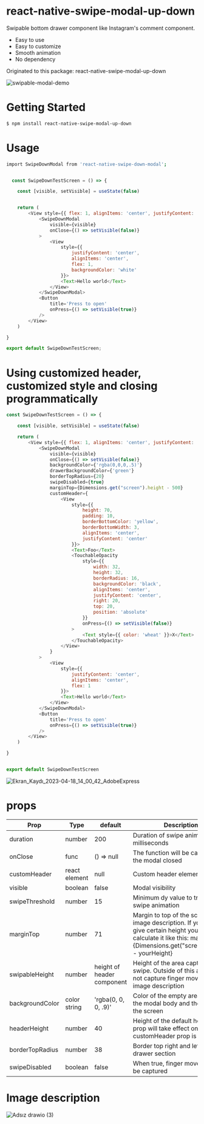 
# react-native-swipe-modal-up-down
Swipable bottom drawer component like Instagram's comment component.

  - Easy to use
  - Easy to customize
  - Smooth animation
  - No dependency

Originated to this package: react-native-swipe-modal-up-down



![swipable-modal-demo](https://user-images.githubusercontent.com/41010080/232225919-a55cf116-377d-4869-a196-1e0d2974e2bc.gif)


# Getting Started
```sh
$ npm install react-native-swipe-modal-up-down
```

# Usage
```sh
import SwipeDownModal from 'react-native-swipe-down-modal';
```

```javascript

  const SwipeDownTestScreen = () => {

    const [visible, setVisible] = useState(false)


    return (
        <View style={{ flex: 1, alignItems: 'center', justifyContent: 'center' }}>
            <SwipeDownModal
                visible={visible}
                onClose={() => setVisible(false)}
            >
                <View
                    style={{
                        justifyContent: 'center',
                        alignItems: 'center',
                        flex: 1,
                        backgroundColor: 'white'
                    }}>
                    <Text>Hello world</Text>
                </View>
            </SwipeDownModal>
            <Button
                title='Press to open'
                onPress={() => setVisible(true)}
            />
        </View>
    )

}

export default SwipeDownTestScreen;
```



# Using customized header, customized style and closing programmatically


```javascript
const SwipeDownTestScreen = () => {

    const [visible, setVisible] = useState(false)

    return (
        <View style={{ flex: 1, alignItems: 'center', justifyContent: 'center' }}>
            <SwipeDownModal
                visible={visible}
                onClose={() => setVisible(false)}
                backgroundColor={'rgba(0,0,0,.5)'}
                drawerBackgroundColor={'green'}
                borderTopRadius={20}
                swipeDisabled={true}
                marginTop={Dimensions.get("screen").height - 500}
                customHeader={
                    <View
                        style={{
                            height: 70,
                            padding: 10,
                            borderBottomColor: 'yellow',
                            borderBottomWidth: 3,
                            alignItems: 'center',
                            justifyContent: 'center'
                        }}>
                        <Text>Foo</Text>
                        <TouchableOpacity
                            style={{
                                width: 32,
                                height: 32,
                                borderRadius: 16,
                                backgroundColor: 'black',
                                alignItems: 'center',
                                justifyContent: 'center',
                                right: 20,
                                top: 20,
                                position: 'absolute'
                            }}
                            onPress={() => setVisible(false)}
                        >
                            <Text style={{ color: 'wheat' }}>X</Text>
                        </TouchableOpacity>
                    </View>
                }
            >
                <View
                    style={{
                        justifyContent: 'center',
                        alignItems: 'center',
                        flex: 1
                    }}>
                    <Text>Hello world</Text>
                </View>
            </SwipeDownModal>
            <Button
                title='Press to open'
                onPress={() => setVisible(true)}
            />
        </View>
    )

}


export default SwipeDownTestScreen

```




![Ekran_Kaydı_2023-04-18_14_00_42_AdobeExpress](https://user-images.githubusercontent.com/41010080/232758351-bd7547fc-dbc8-4a86-b13f-3770c1deb99e.gif)




# props
                    
Prop | Type | default | Description 
------------- | ------------- | ------------- | -------------
duration  | number | 200 | Duration of swipe animation in milliseconds
onClose  | func | () => null | The function will be called after the modal closed
customHeader  | react element | null | Custom header element 
visible  | boolean | false | Modal visibility
swipeThreshold  | number | 15 | Minimum dy value to trigger swipe animation
marginTop  | number | 71 | Margin to top of the screen. See image description. If you want to give certain height you can calculate it like this: marginTop={Dimensions.get("screen").height - yourHeight} 
swipableHeight | number | height of header component | Height of the area capturing the swipe. Outside of this area will not capture finger moves. See image description
backgroundColor | color string | 'rgba(0, 0, 0, .9)' | Color of the empty area between the modal body and the top of the screen
headerHeight | number | 40 | Height of the default header. This prop will take effect only if customHeader prop is null 
borderTopRadius | number | 38 | Border top right and left radius of drawer section
swipeDisabled | boolean | false | When true, finger moves will not be captured



# Image description

![Adsız drawio (3)](https://user-images.githubusercontent.com/41010080/232230651-56db4379-55bf-4257-828c-53251f073df7.png)
